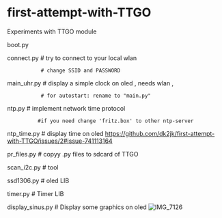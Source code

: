 # first-attempt-with-TTGO
Experiments with TTGO module 

boot.py

connect.py     # try to connect to your local wlan
               
               # change SSID and PASSWORD

main_uhr.py    # display a simple clock on oled , needs wlan , 

               # for autostart: rename to "main.py"

ntp.py        # implement network time protocol  

              #if you need change 'fritz.box' to other ntp-server

ntp_time.py   # display time on oled
https://github.com/dk2jk/first-attempt-with-TTGO/issues/2#issue-741113164

pr_files.py    # copyy .py files to sdcard of TTGO

scan_i2c.py   # tool

ssd1306.py    # oled LIB

timer.py      # Timer LIB

display_sinus.py   # Display some graphics on oled
![IMG_7126](https://user-images.githubusercontent.com/50828453/98871179-cb447680-2474-11eb-9fc5-ff693eea97e9.JPG)




